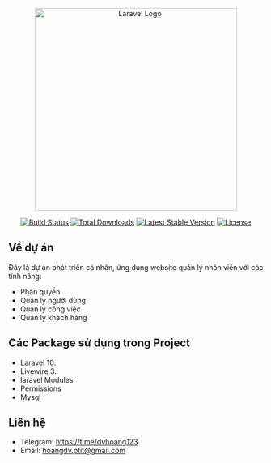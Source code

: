 <p align="center"><a href="https://laravel.com" target="_blank"><img src="https://raw.githubusercontent.com/laravel/art/master/logo-lockup/5%20SVG/2%20CMYK/1%20Full%20Color/laravel-logolockup-cmyk-red.svg" width="400" alt="Laravel Logo"></a></p>

<p align="center">
<a href="https://github.com/laravel/framework/actions"><img src="https://github.com/laravel/framework/workflows/tests/badge.svg" alt="Build Status"></a>
<a href="https://packagist.org/packages/laravel/framework"><img src="https://img.shields.io/packagist/dt/laravel/framework" alt="Total Downloads"></a>
<a href="https://packagist.org/packages/laravel/framework"><img src="https://img.shields.io/packagist/v/laravel/framework" alt="Latest Stable Version"></a>
<a href="https://packagist.org/packages/laravel/framework"><img src="https://img.shields.io/packagist/l/laravel/framework" alt="License"></a>
</p>

## Về dự án

Đây là dự án phát triển cá nhân, ứng dụng website quản lý nhân viên với các tính năng:

- Phân quyền
- Quản lý người dùng
- Quản lý công việc
- Quản lý khách hàng




## Các Package sử dụng trong Project
- Laravel 10.
- Livewire 3.
- laravel Modules
- Permissions
- Mysql



## Liên hệ

- Telegram: https://t.me/dvhoang123
- Email: hoangdv.ptit@gmail.com



